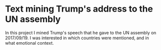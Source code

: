 # Text mining Trump's address to the UN assembly 

In this project I mined Trump's speech that he gave to the UN assembly on 2017/09/19. I was interested in which countries were mentioned, and in what emotional context.
